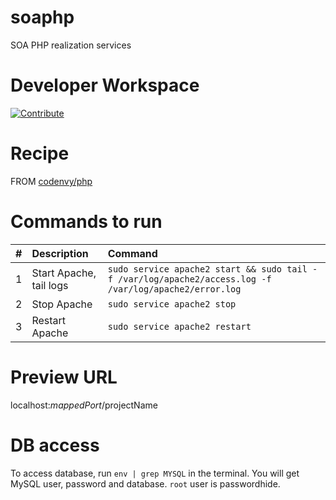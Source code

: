 # soaphp
SOA PHP realization services

# Developer Workspace

[![Contribute](http://www.appservgrid.com/images/devlogo.svg)](http://www.appservgrid.com/paw3)

# Recipe

FROM [codenvy/php](https://hub.docker.com/r/codenvy/php/)

# Commands to run

| #       | Description           | Command  |
| :------------- |:-------------| :-----|
| 1      | Start Apache, tail logs | `sudo service apache2 start && sudo tail -f /var/log/apache2/access.log -f /var/log/apache2/error.log` |
| 2      | Stop Apache      |   `sudo service apache2 stop` |
| 3 | Restart Apache      |    `sudo service apache2 restart` |

# Preview URL

localhost:$mappedPort/$projectName

# DB access

To access database, run `env | grep MYSQL` in the terminal. You will get MySQL user, password and database. `root` user is passwordhide.
